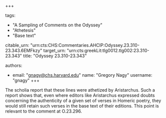+++

tags:
- "A Sampling of Comments on the Odyssey"
- "Athetesis"
- "Base text"

citable_urn: "urn:cts:CHS:Commentaries.AHCIP:Odyssey.23.310-23.343.6EMFkzy"
target_urn: "urn:cts:greekLit:tlg0012.tlg002:23.310-23.343"
title: "Odyssey 23.310-23.343"

authors:
- email: "gnagy@chs.harvard.edu"
  name: "Gregory Nagy"
  username: "gnagy"
+++

<p>The scholia report that these lines were athetized by Aristarchus. Such a report shows that, even where editors like Aristarchus expressed doubts concerning the authenticity of a given set of verses in Homeric poetry, they would still retain such verses in the base text of their editions. This point is relevant to the comment at O.23.296. </p>
